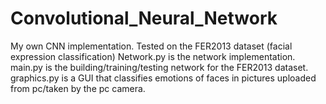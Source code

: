# Convolutional_Neural_Network
My own CNN implementation. Tested on the FER2013 dataset (facial expression classification)
Network.py is the network implementation. 
main.py is the building/training/testing network for the FER2013 dataset. 
graphics.py is a GUI that classifies emotions of faces in pictures uploaded from pc/taken by the pc camera.
